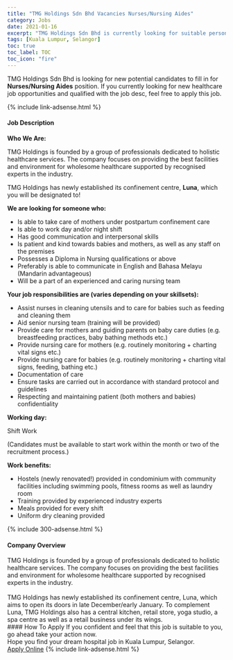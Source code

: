 ```yaml
---
title: "TMG Holdings Sdn Bhd Vacancies Nurses/Nursing Aides" 
category: Jobs 
date: 2021-01-16 
excerpt: "TMG Holdings Sdn Bhd is currently looking for suitable person to fill in the Nurses/Nursing Aides which positioned at Kuala Lumpur, Selangor" 
tags: [Kuala Lumpur, Selangor] 
toc: true 
toc_label: TOC 
toc_icon: "fire" 
--- 
```


<p>TMG Holdings Sdn Bhd is looking for new potential candidates to fill in for <b>Nurses/Nursing Aides</b> position. If you currently looking for new healthcare job opportunities and qualified with the job desc, feel free to apply this job.
</p>{% include link-adsense.html %} 
<div><div><h4>Job Description</h4></div><div><div><span><div><p><strong>Who We Are:</strong></p><p>TMG Holdings is founded by a group of professionals dedicated to holistic healthcare services. The company focuses on providing the best facilities and environment for wholesome healthcare supported by recognised experts in the industry.</p><p>TMG Holdings has newly established its confinement centre, <strong>Luna</strong>, which you will be designated to!</p><p><strong>We are looking for someone who:</strong></p><ul><li>Is able to take care of mothers under postpartum confinement care</li><li>Is able to work day and/or night shift</li><li>Has good communication and interpersonal skills</li><li>Is patient and kind towards babies and mothers, as well as any staff on the premises</li><li>Possesses a Diploma in Nursing qualifications or above</li><li>Preferably is able to communicate in English and Bahasa Melayu (Mandarin advantageous)</li><li>Will be a part of an experienced and caring nursing team</li></ul><p><strong>Your job responsibilities are (varies depending on your skillsets):</strong></p><ul><li>Assist nurses in cleaning utensils and to care for babies such as feeding and cleaning them</li><li>Aid senior nursing team (training will be provided)</li><li>Provide care for mothers and guiding parents on baby care duties (e.g. breastfeeding practices, baby bathing methods etc.)</li><li>Provide nursing care for mothers (e.g. routinely monitoring + charting vital signs etc.)</li><li>Provide nursing care for babies (e.g. routinely monitoring + charting vital signs, feeding, bathing etc.)</li><li>Documentation of care</li><li>Ensure tasks are carried out in accordance with standard protocol and guidelines</li><li>Respecting and maintaining patient (both mothers and babies) confidentiality</li></ul><p><strong>Working day:</strong></p><p>Shift Work</p><p>(Candidates must be available to start work within the month or two of the recruitment process.)</p><p><strong>Work benefits:</strong></p><ul><li>Hostels (newly renovated!) provided in condominium with community facilities including swimming pools, fitness rooms as well as laundry room</li><li>Training provided by experienced industry experts</li><li>Meals provided for every shift</li><li>Uniform dry cleaning provided</li></ul></div></span></div></div></div> 
{% include 300-adsense.html %} 
<div><div><h4>Company Overview</h4></div><div><div><span><div><div>
<div>TMG Holdings is founded by a group of professionals dedicated to holistic healthcare services. The company focuses on providing the best facilities and environment for wholesome healthcare supported by recognised experts in the industry.</div>
&#160;

<div>TMG Holdings has newly established its confinement centre, Luna, which aims to open its doors in late December/early January. To complement Luna, TMG Holdings also has a central kitchen, retail store, yoga studio, a spa centre as well as a retail business under its wings.</div>
</div></div></span></div></div></div> 
#### How To Apply 
If you confident and feel that this job is suitable to you, go ahead take your action now. <br/> 
Hope you find your dream hospital job in Kuala Lumpur, Selangor. <br/> 
<a href="https://www.jobstreet.com.my/en/job/nurses-nursing-aides-4456219?jobId=jobstreet-my-job-4456219&sectionRank=17&token=0~bae254d7-0f48-4a17-b7bd-2f037b5a283c&fr=SRP%20View%20In%20New%20Ta" class="btn btn--warning" target="_blank" rel="nofollow noopenner">Apply Online</a> 
{% include link-adsense.html %} 